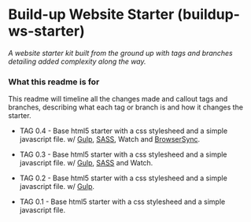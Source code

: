 # Build-up Website Starter (buildup-ws-starter)
_A website starter kit built from the ground up with tags and branches detailing added complexity along the way._

### What this readme is for
This readme will timeline all the changes made and callout tags and branches, describing what each tag or branch is and how it changes the starter.

- TAG 0.4 - Base html5 starter with a css stylesheed and a simple javascript file. w/
[Gulp](http://bit.ly/1gmLpeH),
[SASS](http://bit.ly/1NQO6Qw),
Watch and
[BrowserSync](http://bit.ly/1eEkTvZ).

- TAG 0.3 - Base html5 starter with a css stylesheed and a simple javascript file. w/
[Gulp](http://bit.ly/1gmLpeH),
[SASS](http://bit.ly/1NQO6Qw) and Watch.

- TAG 0.2 - Base html5 starter with a css stylesheed and a simple javascript file. w/
[Gulp](http://bit.ly/1gmLpeH).

- TAG 0.1 - Base html5 starter with a css stylesheed and a simple javascript file.